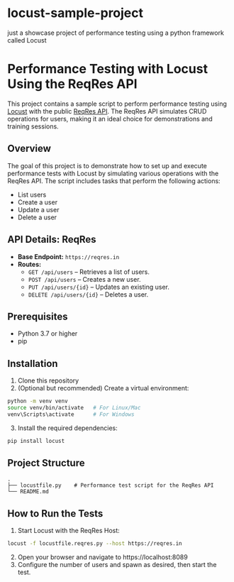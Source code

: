 # locust-sample-project
just a showcase project of performance testing using a python framework called Locust

# Performance Testing with Locust Using the ReqRes API

This project contains a sample script to perform performance testing using [Locust](https://locust.io/) with the public [ReqRes API](https://reqres.in/). The ReqRes API simulates CRUD operations for users, making it an ideal choice for demonstrations and training sessions.

## Overview

The goal of this project is to demonstrate how to set up and execute performance tests with Locust by simulating various operations with the ReqRes API. The script includes tasks that perform the following actions:
- List users
- Create a user
- Update a user
- Delete a user

## API Details: ReqRes

- **Base Endpoint:** `https://reqres.in`
- **Routes:**
  - `GET /api/users` – Retrieves a list of users.
  - `POST /api/users` – Creates a new user.
  - `PUT /api/users/{id}` – Updates an existing user.
  - `DELETE /api/users/{id}` – Deletes a user.

## Prerequisites

- Python 3.7 or higher
- pip

## Installation

1. Clone this repository
2. (Optional but recommended) Create a virtual environment:
  ```bash
  python -m venv venv
  source venv/bin/activate   # For Linux/Mac
  venv\Scripts\activate      # For Windows
  ```
3. Install the required dependencies:
  ```bash
  pip install locust
  ```
## Project Structure
  ```
  .
  ├── locustfile.py    # Performance test script for the ReqRes API
  └── README.md
  ```
## How to Run the Tests

1. Start Locust with the ReqRes Host:
  ```bash
  locust -f locustfile.reqres.py --host https://reqres.in
  ```
2. Open your browser and navigate to https://localhost:8089
3. Configure the number of users and spawn as desired, then start the test.
